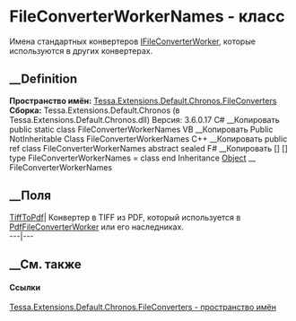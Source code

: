 # FileConverterWorkerNames - класс
Имена стандартных конвертеров
[IFileConverterWorker](T_Tessa_FileConverters_IFileConverterWorker.htm),
которые используются в других конвертерах.
## __Definition
 **Пространство имён:**
[Tessa.Extensions.Default.Chronos.FileConverters](N_Tessa_Extensions_Default_Chronos_FileConverters.htm)  
 **Сборка:** Tessa.Extensions.Default.Chronos (в
Tessa.Extensions.Default.Chronos.dll) Версия: 3.6.0.17
C# __Копировать
     public static class FileConverterWorkerNames
VB __Копировать
     Public NotInheritable Class FileConverterWorkerNames
C++ __Копировать
     public ref class FileConverterWorkerNames abstract sealed
F# __Копировать
     [<AbstractClassAttribute>]
    [<SealedAttribute>]
    type FileConverterWorkerNames = class end
Inheritance
    [Object](https://learn.microsoft.com/dotnet/api/system.object) __ FileConverterWorkerNames
##  __Поля
[TiffToPdf](F_Tessa_Extensions_Default_Chronos_FileConverters_FileConverterWorkerNames_TiffToPdf.htm)|
Конвертер в TIFF из PDF, который используется в
[PdfFileConverterWorker](T_Tessa_Extensions_Default_Chronos_FileConverters_PdfFileConverterWorker.htm)
или его наследниках.  
---|---  
## __См. также
#### Ссылки
[Tessa.Extensions.Default.Chronos.FileConverters - пространство
имён](N_Tessa_Extensions_Default_Chronos_FileConverters.htm)
